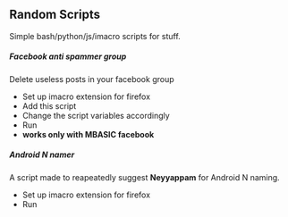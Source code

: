 ## Random Scripts
Simple bash/python/js/imacro scripts for stuff.
##### Facebook anti spammer group
Delete useless posts in your facebook group
* Set up imacro extension for firefox   
* Add this script  
* Change the script variables accordingly  
* Run  
* **works only with MBASIC facebook**
##### Android N namer
A script made to reapeatedly suggest **Neyyappam** for Android N naming.
* Set up imacro extension for firefox   
* Run  

